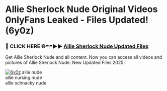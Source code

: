 # Allie Sherlock Nude Original Videos 0nlyFans Leaked - Files Updated! (6y0z)

<h3>🔴 CLICK HERE 🌐==►► <a href="https://tinyurl.com/5h6xmrr3" rel="nofollow">Allie Sherlock Nude Updated Files</a></h3>

Get Allie Sherlock Nude and all content. Now you can access all videos and pictures of Allie Sherlock Nude. New Updated Files 2025!

[![6y0z](https://i.imgur.com/KVD873Z.gif)](https://tinyurl.com/5h6xmrr3)
allie nude<br>
allie nursing nude<br>
allie schnacky nude